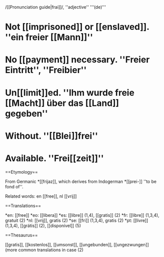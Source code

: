 /[[Pronunciation guide|frai]]/, ''adjective'' '''(de)'''

# Not [[imprisoned]] or [[enslaved]]. ''ein freier [[Mann]]''
# No [[payment]] necessary. ''Freier Eintritt'', ''Freibier''
# Un[[limit]]ed. ''Ihm wurde freie [[Macht]] über das [[Land]] gegeben''
# Without. ''[[Blei]]frei''
# Available. ''Frei[[zeit]]''

==Etymology==

From Germanic *[[frijaz]], which derives from Indogerman *[[prei-]] ''to be fond of''.

Related words: en [[free]], nl [[vrij]]

==Translations==

*en: [[free]]
*eo: [[libera]]
*es: [[libre]] (1,4), [[gratis]] (2)
*fr: [[libre]] (1,3,4), gratuit (2)
*nl: [[vrij]], gratis (2)
*se: [[fri]] (1,3,4), gratis (2)
*pt: [[livre]] (1,3,4), [[grátis]] (2), [[disponível]] (5)

==Thesaurus==

[[gratis]], [[kostenlos]], [[umsonst]], [[ungebunden]], [[ungezwungen]] (more common translations in case (2)